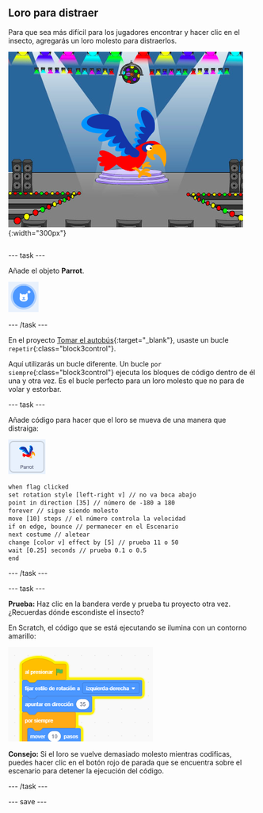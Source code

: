 ## Loro para distraer

<div style="display: flex; flex-wrap: wrap">
<div style="flex-basis: 200px; flex-grow: 1; margin-right: 15px;">
Para que sea más difícil para los jugadores encontrar y hacer clic en el insecto, agregarás un loro molesto para distraerlos. 
</div>
<div>

![Un loro colorido en el Escenario.](images/parrot-distraction.png){:width="300px"}

</div>
</div>

--- task ---

Añade el objeto **Parrot**.

![El icono "Elegir un objeto".](images/sprite-button.png)

--- /task ---

En el proyecto [Tomar el autobús](https://projects.raspberrypi.org/es-LA/projects/catch-the-bus){:target="_blank"}, usaste un bucle `repetir`{:class="block3control"}.

Aquí utilizarás un bucle diferente. Un bucle `por siempre`{:class="block3control"} ejecuta los bloques de código dentro de él una y otra vez. Es el bucle perfecto para un loro molesto que no para de volar y estorbar.

--- task ---

Añade código para hacer que el loro se mueva de una manera que distraiga:

![El objeto loro.](images/parrot-sprite.png)


```blocks3
when flag clicked
set rotation style [left-right v] // no va boca abajo
point in direction [35] // número de -180 a 180
forever // sigue siendo molesto
move [10] steps // el número controla la velocidad
if on edge, bounce // permanecer en el Escenario
next costume // aletear
change [color v] effect by [5] // prueba 11 o 50
wait [0.25] seconds // prueba 0.1 o 0.5
end
```

--- /task ---

--- task ---

**Prueba:** Haz clic en la bandera verde y prueba tu proyecto otra vez. ¿Recuerdas dónde escondiste el insecto?

En Scratch, el código que se está ejecutando se ilumina con un contorno amarillo:

![](images/running-code.png)

**Consejo:** Si el loro se vuelve demasiado molesto mientras codificas, puedes hacer clic en el botón rojo de parada que se encuentra sobre el escenario para detener la ejecución del código.

--- /task ---

--- save ---
